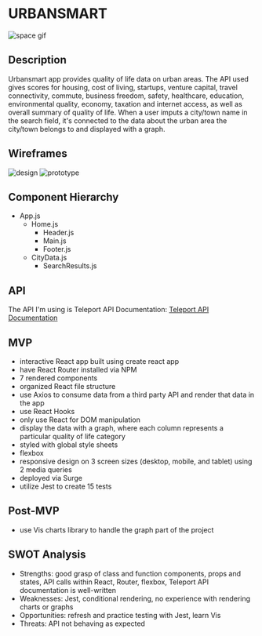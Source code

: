 # URBANSMART

![space gif](https://media.giphy.com/media/9tx0gy37p7oXu/giphy-downsized.gif)

## Description

Urbansmart app provides quality of life data on urban areas. The API used gives scores for housing, cost of living, startups, venture capital, travel connectivity, commute, business freedom, safety, healthcare, education, environmental quality, economy, taxation and internet access, as well as overall summary of quality of life. When a user imputs a city/town name in the search field, it's connected to the data about the urban area the city/town belongs to and displayed with a graph. 


## Wireframes

![design](https://i.imgur.com/HDn6edP.png)
![prototype](https://i.imgur.com/lUgZurv.png)



## Component Hierarchy

- App.js
  - Home.js
    - Header.js
    - Main.js
    - Footer.js
  - CityData.js
    - SearchResults.js
  




## API

The API I'm using is Teleport API
Documentation: [Teleport API Documentation](https://developers.teleport.org/api/)


## MVP

- interactive React app built using create react app
- have React Router installed via NPM
- 7 rendered components
- organized React file structure
- use Axios to consume data from a third party API and render that data in the app
- use React Hooks
- only use React for DOM manipulation
- display the data with a graph, where each column represents a particular quality of life category
- styled with global style sheets
- flexbox
- responsive design on 3 screen sizes (desktop, mobile, and tablet) using 2 media queries
- deployed via Surge
- utilize Jest to create 15 tests



## Post-MVP 

- use Vis charts library to handle the graph part of the project


## SWOT Analysis

- Strengths: good grasp of class and function components, props and states, API calls within React, Router, flexbox, Teleport API documentation is well-written
- Weaknesses: Jest, conditional rendering, no experience with rendering charts or graphs
- Opportunities: refresh and practice testing with Jest, learn Vis
- Threats: API not behaving as expected